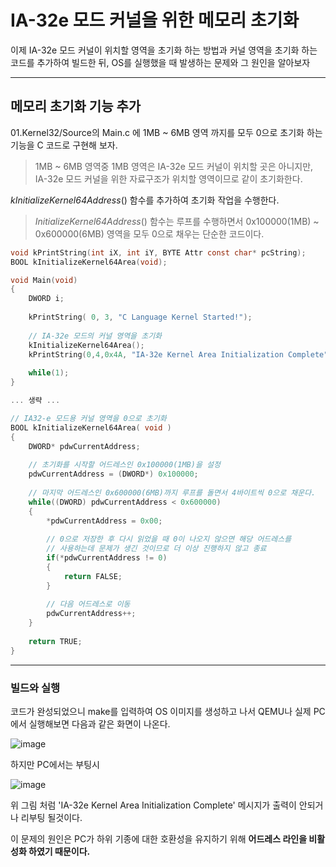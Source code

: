 # IA-32e 모드 커널을 위한 메모리 초기화

이제 IA-32e 모드 커널이 위치할 영역을 초기화 하는 방법과
커널 영역을 초기화 하는 코드를 추가하여 빌드한 뒤, 
OS를 실행했을 때 발생하는 문제와 그 원인을 알아보자

<hr>

## 메모리 초기화 기능 추가

01.Kernel32/Source의 Main.c 에
1MB ~ 6MB 영역 까지를 모두 0으로 초기화 하는 기능을 C 코드로 구현해 보자.

> 1MB ~ 6MB 영역중 1MB 영역은 IA-32e 모드 커널이 위치할 곳은 아니지만,
> IA-32e 모드 커널을 위한 자료구조가 위치할 영역이므로 같이 초기화한다.

*kInitializeKernel64Address*() 함수를 추가하여 초기화 작업을 수행한다.

> *InitializeKernel64Address*() 함수는 루프를 수행하면서
> 0x100000(1MB) ~ 0x600000(6MB) 영역을 모두 0으로 채우는 단순한 코드이다.

```c
void kPrintString(int iX, int iY, BYTE Attr const char* pcString);
BOOL kInitializeKernel64Area(void);

void Main(void)
{
    DWORD i;
    
    kPrintString( 0, 3, "C Language Kernel Started!");
    
    // IA-32e 모드의 커널 영역을 초기화
    kInitializeKernel64Area();
    kPrintString(0,4,0x4A, "IA-32e Kernel Area Initialization Complete" );
    
    while(1);
}

... 생략 ...

// IA32-e 모드용 커널 영역을 0으로 초기화
BOOL kInitializeKernel64Area( void )
{
    DWORD* pdwCurrentAddress;
    
    // 초기화를 시작할 어드레스인 0x100000(1MB)을 설정
    pdwCurrentAddress = (DWORD*) 0x100000;
    
    // 마지막 어드레스인 0x600000(6MB)까지 루프를 돌면서 4바이트씩 0으로 채운다.
    while((DWORD) pdwCurrentAddress < 0x600000)
    {
        *pdwCurrentAddress = 0x00;
        
        // 0으로 저장한 후 다시 읽었을 때 0이 나오지 않으면 해당 어드레스를
        // 사용하는데 문제가 생긴 것이므로 더 이상 진행하지 않고 종료
        if(*pdwCurrentAddress != 0)
        {
            return FALSE;
        }
        
        // 다음 어드레스로 이동
        pdwCurrentAddress++;
    }
    
    return TRUE;
}
```

<hr>



### 빌드와 실행

코드가 완성되었으니 make를 입력하여 OS 이미지를 생성하고 나서 QEMU나
실제 PC 에서 실행해보면 다음과 같은 화면이 나온다.

![image](https://user-images.githubusercontent.com/34773827/60810313-cd832a80-a1c7-11e9-866f-40bb170a329e.png)



하지만 PC에서는 부팅시 

![image](https://user-images.githubusercontent.com/34773827/60810541-58642500-a1c8-11e9-8cfe-e46bd05ccaad.png)

위 그림 처럼
'IA-32e Kernel Area Initialization Complete' 메시지가 출력이 안되거나 리부팅 될것이다.

이 문제의 원인은 PC가 하위 기종에 대한 호환성을 유지하기 위해 
**어드레스 라인을 비활성화 하였기 때문이다.**

